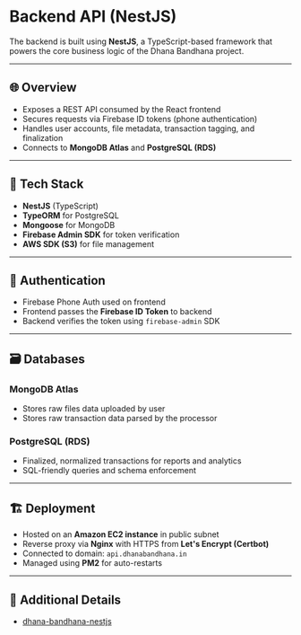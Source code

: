 # Backend API (NestJS)

The backend is built using **NestJS**, a TypeScript-based framework that powers the core business logic of the Dhana Bandhana project.

---

## 🌐 Overview

* Exposes a REST API consumed by the React frontend
* Secures requests via Firebase ID tokens (phone authentication)
* Handles user accounts, file metadata, transaction tagging, and finalization
* Connects to **MongoDB Atlas** and **PostgreSQL (RDS)**

---

## 🧱 Tech Stack

* **NestJS** (TypeScript)
* **TypeORM** for PostgreSQL
* **Mongoose** for MongoDB
* **Firebase Admin SDK** for token verification
* **AWS SDK (S3)** for file management

---

## 🔐 Authentication

* Firebase Phone Auth used on frontend
* Frontend passes the **Firebase ID Token** to backend
* Backend verifies the token using `firebase-admin` SDK

---

## 🗃️ Databases

### MongoDB Atlas

* Stores raw files data uploaded by user
* Stores raw transaction data parsed by the processor

### PostgreSQL (RDS)

* Finalized, normalized transactions for reports and analytics
* SQL-friendly queries and schema enforcement

---

## 🏗️ Deployment

* Hosted on an **Amazon EC2 instance** in public subnet
* Reverse proxy via **Nginx** with HTTPS from **Let's Encrypt (Certbot)**
* Connected to domain: `api.dhanabandhana.in`
* Managed using **PM2** for auto-restarts

---

## 🔗 Additional Details

* [dhana-bandhana-nestjs](https://github.com/bhavikparmar7/dhana-bandhana-nestjs)
